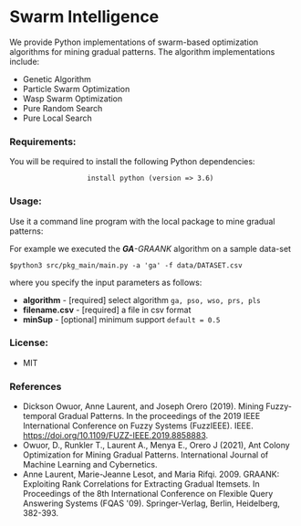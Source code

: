 # Swarm Intelligence
We provide Python implementations of swarm-based optimization algorithms for mining gradual patterns. The algorithm implementations include:

* Genetic Algorithm
* Particle Swarm Optimization
* Wasp Swarm Optimization
* Pure Random Search
* Pure Local Search

### Requirements:
You will be required to install the following Python dependencies:

```
                   install python (version => 3.6)

```

### Usage:
Use it a command line program with the local package to mine gradual patterns:

For example we executed the <em><strong>GA</strong>-GRAANK</em> algorithm on a sample data-set

```
$python3 src/pkg_main/main.py -a 'ga' -f data/DATASET.csv
```

where you specify the input parameters as follows:

* <strong>algorithm</strong> - [required] select algorithm ```ga, pso, wso, prs, pls```
* <strong>filename.csv</strong> - [required] a file in csv format
* <strong>minSup</strong> - [optional] minimum support ```default = 0.5```

### License:
* MIT

### References
* Dickson Owuor, Anne Laurent, and Joseph Orero (2019). Mining Fuzzy-temporal Gradual Patterns. In the proceedings of the 2019 IEEE International Conference on Fuzzy Systems (FuzzIEEE). IEEE. https://doi.org/10.1109/FUZZ-IEEE.2019.8858883.
* Owuor, D., Runkler T., Laurent A., Menya E., Orero J (2021), Ant Colony Optimization for Mining Gradual Patterns. International Journal of Machine Learning and Cybernetics.
* Anne Laurent, Marie-Jeanne Lesot, and Maria Rifqi. 2009. GRAANK: Exploiting Rank Correlations for Extracting Gradual Itemsets. In Proceedings of the 8th International Conference on Flexible Query Answering Systems (FQAS '09). Springer-Verlag, Berlin, Heidelberg, 382-393.
